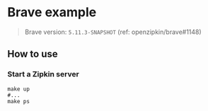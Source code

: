 # Brave example

> Brave version: `5.11.3-SNAPSHOT` (ref: openzipkin/brave#1148)

## How to use

### Start a Zipkin server

```shell script
make up
#...
make ps
```


